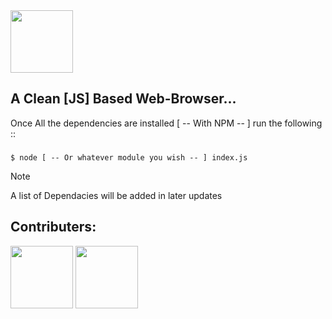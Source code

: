 <img height="100" src="https://github.com/rhhen122/lava-readme/blob/master/frontend/imgs/logo-old.png">

## A Clean [JS] Based Web-Browser...
Once All the dependencies are installed [ -- With NPM -- ] run the following ::
###
```
$ node [ -- Or whatever module you wish -- ] index.js
```
> [!NOTE]
> A list of Dependacies will be added in later updates

## Contributers:
<body>
<img height="100" src="https://avatars.githubusercontent.com/u/195695145?v=4">
<img height="100" src="https://avatars.githubusercontent.com/u/102885633?v=4">
</body>
